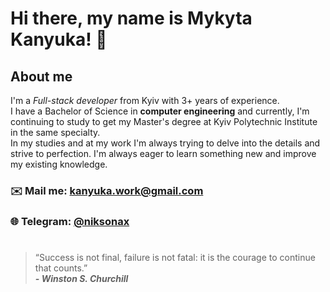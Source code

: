 # Hi there, my name is **Mykyta Kanyuka**! 👋
## About me
I'm a *Full-stack developer* from Kyiv with 3+ years of experience.  <br/>
I have a Bachelor of Science in **computer engineering** and currently, I'm continuing to study to get my Master's degree at Kyiv Polytechnic Institute in the same specialty. <br/>
In my studies and at my work I'm always trying to delve into the details and strive to perfection. I'm always eager to learn something new and improve my existing knowledge.

<!-- ### Check my website: [site](url) -->

<!-- ### Languages and Technologies
![HTML](https://img.shields.io/badge/-HTML-090909?style=for-the-badge&logo=html5)
![CSS](https://img.shields.io/badge/-CSS-090909?style=for-the-badge&logo=css3)
![JavaScript](https://img.shields.io/badge/-JavaScript-090909?style=for-the-badge&logo=JavaScript)
![TypeScript](https://img.shields.io/badge/-TypeScript-090909?style=for-the-badge&logo=TypeScript)
![React](https://img.shields.io/badge/-React-090909?style=for-the-badge&logo=React)
![Redux](https://img.shields.io/badge/-Redux-090909?style=for-the-badge&logo=Redux)
![Python](https://img.shields.io/badge/-Python-090909?style=for-the-badge&logo=Python) -->

### ✉️ Mail me: kanyuka.work@gmail.com
### 🌐 Telegram: [@niksonax](https://t.me/niksonax)

#
> “Success is not final, failure is not fatal: it is the courage to continue that counts.” <br/>
> ***- Winston S. Churchill***
